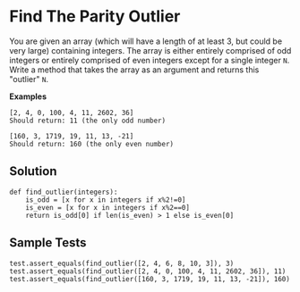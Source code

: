 # Find The Parity Outlier

You are given an array (which will have a length of at least 3, but could be very large) containing integers. 
The array is either entirely comprised of odd integers or entirely comprised of even integers except for a single integer `N`. 
Write a method that takes the array as an argument and returns this "outlier" `N`.

**Examples**

```
[2, 4, 0, 100, 4, 11, 2602, 36]
Should return: 11 (the only odd number)

[160, 3, 1719, 19, 11, 13, -21]
Should return: 160 (the only even number)
```

## Solution
```
def find_outlier(integers):
    is_odd = [x for x in integers if x%2!=0]
    is_even = [x for x in integers if x%2==0]
    return is_odd[0] if len(is_even) > 1 else is_even[0]
```

## Sample Tests
```
test.assert_equals(find_outlier([2, 4, 6, 8, 10, 3]), 3)
test.assert_equals(find_outlier([2, 4, 0, 100, 4, 11, 2602, 36]), 11)
test.assert_equals(find_outlier([160, 3, 1719, 19, 11, 13, -21]), 160)
```
